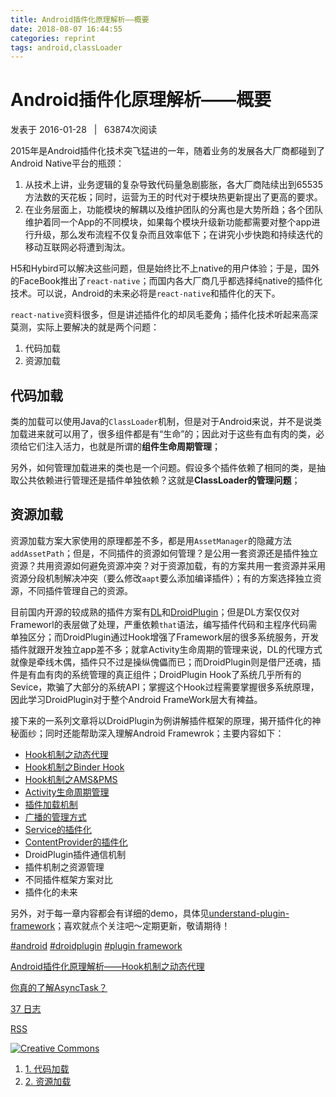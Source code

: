 ```yaml
---
title: Android插件化原理解析——概要
date: 2018-08-07 16:44:55
categories: reprint 
tags: android,classLoader
---
```


Android插件化原理解析——概要
==================

发表于 2016-01-28   |   63874次阅读

2015年是Android插件化技术突飞猛进的一年，随着业务的发展各大厂商都碰到了Android Native平台的瓶颈：

1.  从技术上讲，业务逻辑的复杂导致代码量急剧膨胀，各大厂商陆续出到65535方法数的天花板；同时，运营为王的时代对于模块热更新提出了更高的要求。
2.  在业务层面上，功能模块的解耦以及维护团队的分离也是大势所趋；各个团队维护着同一个App的不同模块，如果每个模块升级新功能都需要对整个app进行升级，那么发布流程不仅复杂而且效率低下；在讲究小步快跑和持续迭代的移动互联网必将遭到淘汰。

H5和Hybird可以解决这些问题，但是始终比不上native的用户体验；于是，国外的FaceBook推出了`react-native`；而国内各大厂商几乎都选择纯native的插件化技术。可以说，Android的未来必将是`react-native`和插件化的天下。

`react-native`资料很多，但是讲述插件化的却凤毛菱角；插件化技术听起来高深莫测，实际上要解决的就是两个问题：

1.  代码加载
2.  资源加载

代码加载
----

类的加载可以使用Java的`ClassLoader`机制，但是对于Android来说，并不是说类加载进来就可以用了，很多组件都是有“生命”的；因此对于这些有血有肉的类，必须给它们注入活力，也就是所谓的**组件生命周期管理**；

另外，如何管理加载进来的类也是一个问题。假设多个插件依赖了相同的类，是抽取公共依赖进行管理还是插件单独依赖？这就是**ClassLoader的管理问题**；

资源加载
----

资源加载方案大家使用的原理都差不多，都是用`AssetManager`的隐藏方法`addAssetPath`；但是，不同插件的资源如何管理？是公用一套资源还是插件独立资源？共用资源如何避免资源冲突？对于资源加载，有的方案共用一套资源并采用资源分段机制解决冲突（要么修改`aapt`要么添加编译插件）；有的方案选择独立资源，不同插件管理自己的资源。

目前国内开源的较成熟的插件方案有[DL](https://github.com/singwhatiwanna/dynamic-load-apk)和[DroidPlugin](https://github.com/Qihoo360/DroidPlugin)；但是DL方案仅仅对Frameworl的表层做了处理，严重依赖`that`语法，编写插件代码和主程序代码需单独区分；而DroidPlugin通过Hook增强了Framework层的很多系统服务，开发插件就跟开发独立app差不多；就拿Activity生命周期的管理来说，DL的代理方式就像是牵线木偶，插件只不过是操纵傀儡而已；而DroidPlugin则是借尸还魂，插件是有血有肉的系统管理的真正组件；DroidPlugin Hook了系统几乎所有的Sevice，欺骗了大部分的系统API；掌握这个Hook过程需要掌握很多系统原理，因此学习DroidPlugin对于整个Android FrameWork层大有裨益。

接下来的一系列文章将以DroidPlugin为例讲解插件框架的原理，揭开插件化的神秘面纱；同时还能帮助深入理解Android Framewrok；主要内容如下：

*   [Hook机制之动态代理](http://weishu.me/2016/01/28/understand-plugin-framework-proxy-hook/)
*   [Hook机制之Binder Hook](http://weishu.me/2016/02/16/understand-plugin-framework-binder-hook/)
*   [Hook机制之AMS&PMS](http://weishu.me/2016/03/07/understand-plugin-framework-ams-pms-hook/)
*   [Activity生命周期管理](http://weishu.me/2016/03/21/understand-plugin-framework-activity-management/)
*   [插件加载机制](http://weishu.me/2016/04/05/understand-plugin-framework-classloader/)
*   [广播的管理方式](http://weishu.me/2016/04/12/understand-plugin-framework-receiver/)
*   [Service的插件化](http://weishu.me/2016/05/11/understand-plugin-framework-service/)
*   [ContentProvider的插件化](http://weishu.me/2016/07/12/understand-plugin-framework-content-provider/)
*   DroidPlugin插件通信机制
*   插件机制之资源管理
*   不同插件框架方案对比
*   插件化的未来

另外，对于每一章内容都会有详细的demo，具体见[understand-plugin-framework](https://github.com/tiann/understand-plugin-framework)；喜欢就点个关注吧～定期更新，敬请期待！

[#android](/tags/android/) [#droidplugin](/tags/droidplugin/) [#plugin framework](/tags/plugin-framework/)

[Android插件化原理解析——Hook机制之动态代理](/2016/01/28/understand-plugin-framework-proxy-hook/)

[你真的了解AsyncTask？](/2016/01/18/dive-into-asynctask/)


[37 日志](/archives)



[RSS](/atom.xml)

 [![Creative Commons](/images/cc-by-nc-sa.svg)](http://creativecommons.org/licenses/by-nc-sa/4.0) 
1.  [1. 代码加载](#代码加载)
2.  [2. 资源加载](#资源加载)
